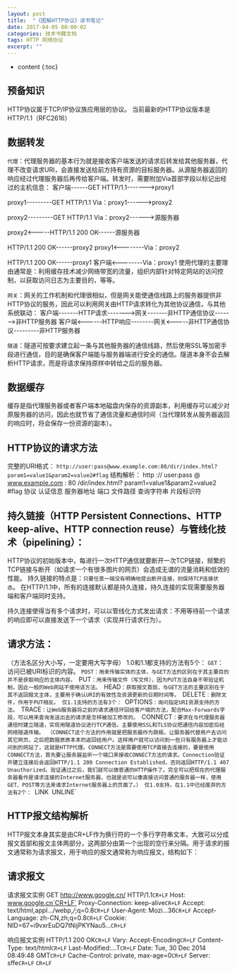 ```yaml
---
layout: post
title:  "《图解HTTP协议》读书笔记"
date: 2017-04-05 00:00:02
categories: 技术书籍文档
tags: HTTP 网络协议
excerpt: ""
---
```


* content
{:toc}

## 预备知识
HTTP协议属于TCP/IP协议族应用层的协议。
当前最新的HTTP协议版本是HTTP/1.1（RFC2616）

## 数据转发
`代理`：代理服务器的基本行为就是接收客户端发送的请求后转发给其他服务器，代理不改变请求URI，会直接发送给前方持有资源的目标服务器。从源服务器返回的响应经过代理服务器后再传给客户端。转发时，需要附加Via首部字段以标记出经过的主机信息：
客户端------GET HTTP/1.1------->proxy1

proxy1---------GET HTTP/1.1
Via：proxy1------>proxy2

proxy2---------GET HTTP/1.1
Via：proxy2------>源服务器



proxy2<-----HTTP/1.1 200 OK------源服务器

HTTP/1.1 200 OK------proxy2
proxy1<--------Via：proxy2

HTTP/1.1 200 OK------proxy1
客户端<--------Via：proxy1
使用代理的主要理由通常是：利用缓存技术减少网络带宽的流量，组织内部针对特定网站的访问控制，以获取访问日志为主要目的，等等。

`网关`：网关的工作机制和代理很相似，但是网关能使通信线路上的服务器提供非HTTP协议的服务，因此可以利用网关由HTTP请求转化为其他协议通信，与其他系统联动：
客户端-------HTTP请求------->网关-------非HTTP通信协议------->非HTTP服务器
客户端<------HTTP响应--------网关<-----非HTTP通信协议---------非HTTP服务器

`隧道`：隧道可按要求建立起一条与其他服务器的通信线路，然后使用SSL等加密手段进行通信，目的是确保客户端能与服务器端进行安全的通信。隧道本身不会去解析HTTP请求，而是将请求保持原样中转给之后的服务器。

## 数据缓存
缓存是指代理服务器或者客户端本地磁盘内保存的资源副本，利用缓存可以减少对原服务器的访问，因此也就节省了通信流量和通信时间（当代理转发从服务器返回的响应时，将会保存一份资源的副本）。


## HTTP协议的请求方法
完整的URI格式：
`http://user:pass@www.example.com:80/dir/index.html?param1=value1&param2=value2#flag`
结构解析：
http	:// 	user:pass 	@ 	www.example.com : 	80	 /dir/index.html? 	param1=value1&param2=value2 		#flag
         协议		认证信息			服务器地址		   	端口		文件路径		查询字符串						片段标识符


## 持久链接（HTTP Persistent Connections、HTTP keep-alive、HTTP connection reuse）与管线化技术（pipelining）：
HTTP协议的初始版本中，每进行一次HTTP通信就要断开一次TCP链接，频繁的TCP链接与断开（如请求一个有很多图片的网页）会造成无谓的流量消耗和低效的性能。
持久链接的特点是：`只要任意一端没有明确地提出断开连接，则保持TCP连接状态`。
在HTTP/1.1中，所有的连接默认都是持久连接，持久连接的实现需要服务器端和客户端同时支持。

持久连接使得当有多个请求时，可以以管线化方式发出请求：不用等待前一个请求的响应即可以直接发送下一个请求（实现并行请求行为）。

## 请求方法：
（方法名区分大小写，一定要用大写字母）
1.0和1.1都支持的方法有5个：
`GET`：访问已被URI标识的内容。
`POST：用来传输实体的主体，与GET方法的区别在于其主要目的并不是获取响应的主体内容。
`PUT`：用来传输文件（写文件），因为PUT方法自身不带验证机制，因此一般的Web网站不使用该方法。
`HEAD`：获取报文首部，与GET方法的主要区别在于其不返回报文主体，主要用于确认URI的有效性及资源更新的日期时间等。
`DELETE`：删除文件，作用于PUT相反。
仅1.1支持的方法有3个：
`OPTIONS`：询问指定URI资源支持的方法。
`TRACE`：让Web服务器将之前的请求通信环回给客户端的方法，配合Max-Forwards字段，可以用来查询发送出去的请求是怎样被加工修改的。
`CONNECT`：要求在与代理服务器通信时建立隧道，实现用隧道协议进行TCP通信。主要使用SSL和TLS协议把通信内容加密后经网络隧道传输。
（CONNECT这个方法的作用就是把服务器作为跳板，让服务器代替用户去访问其它网页，之后把数据原原本本的返回给用户。这样用户就可以访问到一些只有服务器上才能访问到的网站了，这就是HTTP代理。CONNECT方法是需要使用TCP直接去连接的，要是使用CONNECT方法，首先要让服务器监听一个端口来接收CONNECT方法的请求。Connection验证并建立连接后会返回HTTP/1.1 200 Connection Established，否则返回HTTP/1.1 407 Unauthorized。验证通过之后，我们就可以做普通的HTTP操作了。完全可以把现在的代理服务器看作是请求连接的Internet服务器，也就是说可以像直接访问普通的服务器一样，使用GET、POST等方法来请求Internet服务器上的页面了。）
仅1.0支持，在1.1中已经废弃的方法有2个：
`LINK`
`UNLINE`



## HTTP报文结构解析
HTTP报文本身其实是由CR+LF作为换行符的一个多行字符串文本，大致可以分成报文首部和报文主体两部分，这两部分由第一个出现的空行来分隔。用于请求的报文通常称为请求报文，用于响应的报文通常称为响应报文，结构如下：

## 请求报文
请求报文实例
GET http://www.google.cn/ HTTP/1.1`CR+LF`
Host: www.google.cn`CR+LF`
Proxy-Connection: keep-alive`CR+LF`
Accept: text/html,appl.../webp,*/*;q=0.8`CR+LF`
User-Agent: Mozi...36`CR+LF`
Accept-Language: zh-CN,zh;q=0.8`CR+LF`
Cookie: NID=67=i9vxrEuDQ7tNijPKYNau5...`CR+LF`

响应报文实例
HTTP/1.1 200 OK`CR+LF`
Vary: Accept-Encoding`CR+LF`
Content-Type: text/html`CR+LF`
Last-Modified:...T`CR+LF`
Date: Tue, 30 Dec 2014 08:49:48 GMT`CR+LF`
Cache-Control: private, max-age=0`CR+LF`
Server: sffe`CR+LF`
`CR+LF`
<!DOCTYPE html>
<html lang="zh">
  <meta charset="utf-8">
  <title>Google</title>
  <style>
...

## 内容编码
HTTP可以对传输内容进行编码，内容编码后的实体由客户端接收并负责解码。通过在传输时进行编码，可以提升传输速率，但是因为编码及解码的过程需要由计算机来完成，因此会消耗更多的CPU等资源。常用的内容编码有以下几种：
gzip（GNU zip）
compress（UNIX系统的标准压缩）
deflate（zlib）
identity（不进行编码）

# #分块传输编码*
一般情况HTTP的Header包含Content-Length域来指明报文体的长度，有时候服务生成HTTP回应是无法确定消息大小的，比如大文件的下载，或者后台需要复杂的逻辑才能全部处理页面的请求，这时用需要实时生成消息长度，服务器一般使用chunked编码。
分块传输编码会将传输内容分成多个部分，每一部分都会用一个十六进制来标记大小，最后一部分会使用CR+LF来标记。使用分块传输编码的实体主体会由接收的客户端负责解码，恢复到编码前的实体主体。
如果一个HTTP消息（请求消息或应答消息）的Transfer-Encoding消息头的值为chunked，那么，消息体由数量未定的块组成，并以最后一个大小为0的块为结束。
每一个非空的块都以该块包含数据的字节数（字节数以十六进制表示）开始，跟随一个CRLF （回车及换行），然后是数据本身，最后块CRLF结束。在一些实现中，块大小和CRLF之间填充有白空格（0x20）。
最后一块是单行，由块大小（0），一些可选的填充白空格，以及CRLF。最后一块不再包含任何数据，但是可以发送可选的尾部，包括消息头字段。
消息最后以CRLF结尾。
例：
HTTP/1.1 200 OK
Content-Type: text/plain
Transfer-Encoding: `chunked`

25
This is the data in the first chunk

1C
and this is the second one

3
con
8
sequence
0

### HTTP 1.1引入分块传输编码提供了以下几点好处：
1.HTTP分块传输编码允许服务器为动态生成的内容维持HTTP持久链接。通常，持久链接需要服务器在开始发送消息体前发送Content-Length消息头字段，但是对于动态生成的内容来说，在内容创建完之前是不可知的。
2.分块传输编码允许服务器在最后发送消息头字段。对于那些头字段值在内容被生成之前无法知道的情形非常重要，例如消息的内容要使用散列进行签名，散列的结果通过HTTP消息头字段进行传输。没有分块传输编码时，服务器必须缓冲内容直到完成后计算头字段的值并在发送内容前发送这些头字段的值。
3.HTTP服务器有时使用压缩 （gzip或deflate）以缩短传输花费的时间。分块传输编码可以用来分隔压缩对象的多个部分。在这种情况下，块不是分别压缩的，而是整个负载进行压缩，压缩的输出使用本文描述的方案进行分块传输。在压缩的情形中，分块编码有利于一边进行压缩一边发送数据，而不是先完成压缩过程以得知压缩后数据的大小。

## 多部分对象集合*
发送一份报文主体内可含有多种类型的实体（通常是在图片或者文本文件等上传的时候使用）。

## 范围请求（断点续传）
一种网络中断可恢复机制，解决下载过程中网络中断后需要重头开始下载的问题。
例如只请求5001~10000字节内的资源：
GET /image.jpg HTTP/1.1
Host:www.test.com
`Range:bytes = 5001-10000`
这里用到首部字段Range，其他用法有：
从5001之后的全部字节：
Range:bytes=5001-
多重范围：从一开始到3000字节以及5000-7000字节
Range:bytes=-3001,5000-7000
针对范围请求，如果服务器端无法响应范围请求，那么便会返回状态码200 OK，和完整的实体内容。否则，便会返回状态码为206 Partial Content的响应报文：
HTTP/1.1 206 `Partial Content`
Date:Fri, 13 Jul 2014 04:39:17 GMT
`Content-Range:bytes 5001-10000/10000`
Content-Length:5000
Content-Type:image/jpeg
另外，对于多重范围的范围请求，响应会在首部字段Content-Type标明multipart/byteranges后返回响应报文。

内容协商
客户端和服务器端就响应的资源内容进行交涉，然后提供给客户端最为合适的资源。内容协商会以响应资源的语言、字符集、编码方式等作为判断的基准，这些判断基准就是请求报文中的某些首部字段：
Accept
Accept-Charset
Accept-Encoding
Accept-Language
Content-Language


HTTP状态码
状态码由3位数字和原因短语组成，如200 OK
第一位数字指定了HTTP Response的类别，主要有5种：
1，信息，接收的请求正在处理
2，成功，请求正常处理完毕
3，重定向，需要进行附加操作以完成请求
4，客户端错误，服务器无法处理请求
5，服务器端错误，服务器处理请求出错

HTTP状态码的数量在60个以上（RFC2616，4918，5842），但是常用的通常是下面这十几种：
`200` OK 
`204` No Content  # 一般用在只需要从客户端往服务器端发送信息，而服务器端不需要发送新信息的场景
`206` Partial Content 
`301` Moved Permanently  # 永久性重定向，表示请求的资源已经被分配了新的URI（具体见Location首部字段）
`302` Found  # 临时性重定向
`303` See Other  # 表示由于请求的资源存在另一个URI，应使用GET方法定向获取请求的资源
`304` Not Modified  # 当客户端发送附带条件的请求（If-Match、If-Modified-Since等）时，未满足条件的情况下返回。304的返回将不包含任何响应的主体部分。
`307` Temporary Redirect  # 临时重定向，该状态码与302有着相同的含义
`400` Bad Request 	# 表示请求报文中存在语法错误
`401` Unauthorized  # 表示发送的请求需要有通过HTTP认证（BASIC或者DIGEST）的认证信息，如果浏览器是第1次接收到401响应，会弹出认证用的对话框。如果之前已进行过1次请求，则表示用户认证失败。
`403` Forbidden  # 访问被拒绝
`404` Not Found  # 服务器上没有请求的资源
`500` Internal Server Error 
`503` Service Unavailable  # 服务器正忙，一般会返回Retry-After字段

## HTTP 首部字段
通用首部字段
`Cache-Control`：通过一系列指令来控制缓存，多个指令用逗号分隔，如：
Cache-Control:private,max-age=0,no-cache
缓存请求指令：
no-cache：强制向原服务器再次验证
no-store：不缓存请求或者响应的任何内容
max-age=[s]：响应的最大Age值（客户端告知缓存维护者，如果缓存过期不超过XX时间，就直接给我吧）
max-stale=[s]：接收已过期的响应
min-fresh=[s]：期望在指定时间内的响应仍有效
no-transform：代理不可更改媒体类型（防止压缩图片等操作）
only-if-cached：从缓存获取资源
cache-extension：新指令标记（用来扩展指令，但是其行为需要事先约定）
缓存响应指令：
public：（源服务器告诉缓存代理服务器）可向任意方提供响应的缓存
private：（源服务器告诉缓存代理服务器）仅向特定用户返回响应
no-cache：缓存前必须先确认其有效性（区别于请求指令，在响应指令中的no-cache可以带参数Cache-Control:no-cache=Location）
no-store：不缓存请求或者响应的任何内容
no-transform：代理不可更改媒体类型
must-revalidate：可缓存但必须再向源服务器进行确认（强制验证，使用该指令时将会忽略掉max-stale）
proxy-revalidate：要求中间缓存服务器对缓存的响应有效性再进行确认
max-age=[s]：响应的最大Age值（源服务器告知缓存维护者XX时间内不必再确认，可以直接支配缓存）
s-maxage=[s]：公共缓存服务器（通常指代理）响应的最大Age值，当使用该命令时，将直接忽略对Expires首部字段及max-age指令的处理
cache-extension：新指令标记

`Connection`：主要具备如下两个作用：
控制不再转发给代理的首部字段：Connection:不再转发的首部字段名（都是逐跳首部）
根据是否经过缓存代理，将HTTP首部字段分为两种，即：端到端首部（End-to-end Header）和逐跳首部（Hop-by-hop Header），逐跳首部有8个（Connection、Keep-Alive、Proxy-Authenticate、Proxy-Authorization、Trailer、TE、Transfer-Encoding、Upgrade），其他的所有首部都是端到端首部。
客户端---------GET / HTTP/1.1
Upgrade:HTTP/1.1
Connection:Upgrade---------->代理服务器------GET / HTTP/1.1----------->源服务器  #这里去掉了Upgrade

管理持久链接：HTTP/1.1默认使用持久链接，当想要明确断开链接时，需要使用Connection:close
HTTP/1.1之前的版本默认都是非持久链接，为此，在旧版本上想要使用持久链接，则必须将Connection设为Keep-Alive，如：
客户端---------GET / HTTP/1.1
Connection：Keep-Alive----------->服务器

`Date`：用来表明创建HTTP报文的日期和时间
`Pragma`：历史遗留字段，被Cache-Control:no-cache取代
`Trailer`（拖车）：用来事先说明在报文主体后记录了哪些首部字段，常用于HTTP分块传输编码的场景。
`Transfer-Encoding`：规定了传输报文主体时采用的编码方式，仅对分块传输编码有效。
`Upgrade`：用于检测HTTP协议或者其他协议是否可使用更高的版本进行通信，其值可以用来指定一个完全不同的通信协议。其作用仅限于客户端和相邻服务器之间，因此还需要配合使用Connection:Upgrade。对于附有首部字段Upgrade的请求，服务器用101 Switching Protocols状态码作为相应返回。
`Via`：在经过代理时附加该首部字段，表名代理服务器的信息（HTTP协议版本、域名、服务器版本等）：
客户端---------GET / HTTP/1.1------->proxy1
proxy1-------->GET / HTTP/1.1
Via:1.0 proxy1.com(squid/3.1)------->proxy2
proxy2-------->GET / HTTP/1.1
Via:1.0 proxy1.com(squid/3.1),1.1 proxy2.com(squid/3.2)-------->源服务器
Via首部是为了追踪传输路径，所以常和TRACE方法一起使用，如代理服务器收到由TRACE方法发送过来的请求，其中Max-Forwards:0，这时代理服务器就不能转发改请求了，代理服务器会将自身的信息附加到Via首部后，返回该请求的响应。
`Warning`：用来告知用户一些与缓存相关的问题的警告。定义了7种警告供参考。
请求首部字段
Accept：用来告知服务器客户端所能够处理的媒体类型及其相对优先级，可以一次指定多种媒体类型及各个类型的权重（用;进行分割）：
Accept:text/html,application/xhtml+xml,application/xml;q=0.9,*/*;q=0.8
类型之间用,分隔，未指定q参数，则默认为1.0，因此上例应该理解为：
`Accept`:text/html,application/xhtml+xml,application/xml;q=0.9,*/*;q=0.8
text/html（q=1.0）、application/xhtml+xml（q=1.0）、application/xml（q=0.9）、*/*（q=0.8）
`Accept-Charset`：告知能够处理的字符集及其相对优先级
`Accept-Encoding`：告知能够处理的内容编码及其相对优先级，如gzip、compress、deflate、identity（不执行压缩、默认的编码格式）
`Accept-Language`：告知能够处理的自然语言集及其相对优先级
`Authorization`：告知服务器用户代理的认证信息（证书值），通常是在收到401的返回码后，把Authorization字段加入请求中，再次请求
`Expect*`：告知所期望的扩展，如果服务器端不能满足期望，则会返回417 Expection Failed
`From`：告知服务器，用户的邮箱地址，如From:winstonwu@tencent.com
`Host`：多个虚拟主机可能运行在同一个IP上，这时候应该使用首部字段Host（域名+端口号）加以区分。若服务器未设Host，那么直接发送一个空值即可Host:。Host是HTTP/1.1规范内唯一一个必须被包含在请求内的首部字段。
`If-Match`：只有当If-Match的字段值和ETag值匹配一致时，服务器才会接受请求。否则返回412 Precondition Failed
`ETag`：实体标记，是与特定资源关联的确定值。资源更新后ETag也会随之更新。
假如用*来指定If-Match的值，服务器将会忽略ETag的值，只要资源存在就处理请求。
`If-Modified-Since`：如果在If-Modified-Since字段指定的日期之后资源发生了更新，服务器会接受请求，否则返回304 Not Modified
`If-None-Match`：与If-Match字段的作用相反，只有在If-None-Match的值与ETag值不一致的时候，可以处理该请求
`If-Range`：告知服务器，若指定的If-Range字段值（ETag值或者时间）和所请求的资源的ETag值或时间相一致，则做范围请求，反之则返回整个资源。
GET /index.html
If-Range:”123456”
Range:bytes=5001-10000
若If-Range字段值（ETag值或者时间）和所请求的资源的ETag值或时间相一致，则返回：
	206 Partial Content
Content-Range:bytes 5001-10000/10000
Content-Length:5000
若不一致，则忽略范围请求，返回全部资源：
200 OK
ETag:”56789”
若不使用If-Range，则需要两次请求：
GET /
If-Match:”123456”
Range:5001-10000
这是服务器端返回412 Precondition Failed，于是还要再次发出请求全部资源：
GET /
`If-Unmodified-Since`：和If-Modified-Since的作用相反。
`Max-Forwards`：指定可通过的服务器的最大数目。通过TRACE或OPTIONS方法发送包含Max-Forwards首部字段的请求时，服务器在往下一个服务器转发请求之前，会将Max-Forwards的值减1后重新赋值。当服务器接收到Max-Forwards值为0的请求时，则不再进行转发，而是直接返回响应。
`Proxy-Authorization`：用于告知代理服务器认证所需要的信息
`Range`：用于范围请求的指定范围。若服务器可以处理范围请求，则返回206，若无法处理，则返回200及整个资源。
`Referer`：告知服务器请求的原始资源的URI，当直接在浏览器的地址栏输入URI或者出于安全性考虑时，也可以不发送该首部字段。
`TE`：与Accept-Encoding功能类型，但是用于传输编码。
`User-Agent`：将创建请求的浏览器和用户代理名称等信息传达给服务器。

响应首部字段
`Accept-Ranges`：告知客户端，服务器是否能处理范围请求，有两种取值：
Accept-Ranges:bytes 能
Accept-Ranges:none 不能
`Age`：告知客户端，源服务器在多久之前创建了响应，单位为秒。
若创建该响应的服务器是缓存服务器，Age值是指缓存后的响应再次发起认证到认证完成的时间值。代理创建响应时必须加上首部字段A	ge。
`ETag`：资源实体标识，将资源以字符串形式做唯一标识，算法取决于服务器端。（不同的资源可能对应相同的URI，这时候就要使用ETag来分辨）
ETag中有强ETag和弱ETag之分*。
`Location`：提供重定向的URI。
`Proxy-Authenticate`：把代理服务器所要求的认证信息发送给客户端。
`Retry-After`：告知客户端多久以后再次发出请求，主要配合503 Service Unavailable或者3XX Rediect响应一起使用，字段值可以指定为具体的日期时间，也可以是创建响应后的秒数。
`Server`：告知客户端当前服务器上安装的HTTP服务器程序的信息。
`Vary*`：用于缓存控制
`WWW-Authenticate`：用于HTTP访问认证，告知客户端适用于访问请求URI所指定资源的认证方案和带参数提示的质询。状态码为401的响应中，肯定带有首部字段WWW-Authenticate。

实体首部字段
`Allow`：用于通知客户端服务器所能接收的HTTP请求方法。当服务器接收到不支持的HTTP方法时，会以状态码405 Method Not Allowed作为响应返回，同时还会把所有能支持的HTTP方法都写入首部字段Allow中返回。
`Content-Encoding`：告知客户端，服务器对实体的主体部分所选用的内容编码方式。
`Content-Language`：告知客户端，实体主体所使用的自然语言。
`Content-Length`：告知客户端，实体主体部分的大小，对实体主体部分进行内容编码传输时，不能再使用Content-Length首部字段。实体主体大小的计算方法略复杂*
`Content-Location`：报文主体部分对应的URI，主要用于返回内容和实际请求的对象不同的场景。
`Content-MD5`：对报文的主体执行MD5算法后获得128位二进制数，再通过Base64编码后将结果写入Content-MD5字段值。
`Content-Range`：用于范围请求的返回。
`Content-Type`：实体主体内对象的媒体类型。
`Expires`：将资源失效的日期告知客户端。
当源服务器不希望缓存服务器对资源进行缓存时，可在Expires字段内写入与首部字段Date相同的时间值。
当首部字段Cache-Control有指定max-age指令时，会优先处理max-age而忽略Expires。
`Last-Modified`：指明资源最终修改的时间。
为Cookie服务的首部字段
`Set-Cookie`：响应首部字段，设置Cookie到本地
Set-Cookie字段属性：
NAME=VALUE  # 键值对，可自定义
expires=DATE  # 指定可发送Cookie的有效期，若未指明，则默认为浏览器关闭前为止
path=PATH  # 将服务器上的文件目录作为Cookie的适用对象，若不指定，则默认为文档所在的文件目录（即限定发送Cookie的目录）
domain=域名  # 作为Cookie适用对象的域名，若不指定，则默认为创建Cookie的服务器的域名（即限定发送Cookie的域名）
Secure：仅在HTTPS通信时才会发送Cookie，例：
Set-Cookies: name=value;secure
HttpOnly：使Cookie不能被JavaScript脚本访问，即不能通过JS的document.cookie来读取附加了HttpOnly的Cookie，进而防止跨站脚本攻击。
`Cookie`：请求首部字段，带上本地Cookie
其他首部字段*
`X-Frame-Options`：用于控制网站内容在其他Web网站的Frame标签内的显示问题
`X-XSS-Protection`：用于控制浏览器XSS防护机制的开关
`DNT`：Do not track，是表示拒绝被精准广告追踪的一种方法
`P3P`：让Web网站上的个人隐私变成一种仅供程序可理解的形式

注：
1.	HTTP首部字段可以有多个值，如：
Keep-Alive：timeout=15,max=100
2.	当HTTP首部字段重复时（有多个），这种情况在规范内未定义，不同的浏览器处理逻辑不同。
3.	no-store才是真正意义上的“不缓存”，no-cache应该理解为“确认缓存有效性后再进行服务”
4.	应用HTTP/1.1协议的缓存服务器在遇到同时存在Expires首部字段和no-cache：max-age指令的情况时，会忽略掉Expires，而HTTP/1.0则相反。
Cookie不能删除，只能覆盖。



## HTTPS协议
HTTP协议使用明文方式发送报文，本身不具备加密功能，不验证通信双方的身份，也无法验证报文的完整性，因此存在窃听、身份伪装和内容篡改等安全问题。
HTTPS = HTTP + 加密 + 认证 + 完整性保护，用SSL建立安全通信线路后，就可以在这条线路上进行HTTP通信，与SSL（或者TLS）组合使用的HTTP被称为HTTPS。
HTTPS的通信步骤：
`[建立TCP连接]`
（1）客户端------------------Handshake:ClientHello------------------->服务器 开始SSL通信，报文内容包括支持的SSL版本，加密组件列表等信息

（2）客户端<---------------Handshake:ServerHello---------------------服务器 服务器端应答，报文内容包括支持的SSL版本，加密组件列表等信息
（3）客户端<---------------Handshake:Certificate-----------------------服务器 Certificate报文中包含公开密钥证书
（4）客户端<---------------Handshake:ServerHelloDone---------------服务器 SSL握手协商结束

（5）客户端-----------------Handshake:ClientKeyExchange---------->服务器 报文内容包含一个随机密码串，且使用第（3）步中的公钥进行加密
（6）客户端-----------------ChangeCipherSpec------------------------->服务器 提示服务器，此后的报文通信会采用Pre-master secret密钥加密
（7）客户端-----------------Handshake:Finished------------------------>服务器 Finish报文，会包含连接至今全部报文整体校验值

（8）客户端<---------------ChangeCipherSpec---------------------------服务器 
（9）客户端<---------------Handshake:Finished--------------------------服务器 
[SSL链接建立完成，之后进行应用层协议的通信]
[应用层发送数据时会附加一种叫做MAC（Message Authentication Code）的报文摘要，能够查知报文是否遭到篡改，从而保护报文的完整性]
（10）客户端---------------Application Data(HTTP)------------------->服务器 

（11）客户端<--------------Application Data(HTTP)--------------------服务器 

（12）客户端----------------Alert:warning,close notify----------------->服务器 由客户端断开SSL链接
`[断开TCP连接]`

## HTTP认证
HTTP/1.1有如下的认证方式：
### BASIC认证（基本认证）
（1）	客户端--------------------------------GET / HTTP/1.1
Host:test.com------------------------------------------------------------------------------------------------>服务器


（2）                               HTTP/1.1 401 Authorization Required<-------------------------------------------------------------------服务器
...
客户端<-------------------------------WWW-Authenticate:Basic realm=”Input your ID and Password”


（3）	客户端--------------------------------GET / HTTP/1.1
Host:test.com
Authorization:Basic ZZDJdAC23J5JaJKL=-------------------------------------------------------------->服务器
[用户ID和密码以Base64方式编码后发送]


（4）								HTTP/1.1 200 OK<---------------------------------------------------------------------------------------------服务器
...
客户端<-------------------------------Server：Apache/2.2.3(Unix)
[认证成功返回200，若认证失败则返回401]




### DIGEST认证（摘要认证）
DIGEST同样使用质询/相应（challenge/response）的方式，但不会像BASIC认证那样直接发送明文密码，而是发送响应摘要及由质询码产生的计算结果。
质询/相应方式：一开始一方会先发送认证要求给另一方，接着使用从另一方那接收到的质询码计算生成响应码，接着将响应码返回给对方进行认证的方式。

### SSL客户端认证
利用SSL客户端认证，可以避免因用户ID和密码被盗从而发生的第三者冒充的情况。SSL客户端认证是借由HTTPS的客户端证书完成认证的方式，凭借客户端证书认证，服务器可确认访问是否来自自己登陆的客户端。为此，需要事先将客户端证书分发给客户端，且客户端必须安装此证书。

### FormBase认证（基于表单的认证）
客户端会向服务器上的Web应用程序发送登录信息，按登录信息的验证结果认证。基于表单的认证方法并不是在HTTP协议中定义的。

由于使用上的便利性及安全性问题，HTTP协议标准提供的BASIC认证和DIGEST认证几乎不怎么使用，此外SSL客户端认证虽然具有高度的安全等级，但因为导入及维持费用等问题，还尚未普及。因此，认证大多都是基于表单的认证。基于表单认证的标准和规范尚未有定论，一般会使用Cookie来管理Session，基于表单认证本身是通过服务器端的Web应用，将客户端发送过来的用户ID和密码与之前登陆过的信息做匹配来进行认证的。

## HTTP的扩展协议*
`SPDY`：Google于2010年发布，目标在于解决HTTP的性能瓶颈，缩短Web页面的加载时间（50%）。SPDY以会话层的形式加入，控制对数据的流动，但还是采用HTTP建立通信连接，因此可照常使用HTTP的GET和POST等方法、Cookie以及HTTP报文等：
HTTP		应用层
SPDY		会话层
SSL			表示层
TCP			传输层

`WebSocket`：使用浏览器进行全双工通信。提供API，可供Javascript调用。

`HTTP/2.0`：仍在讨论中。

`WebDAV`：一个可对Web服务器上的内容直接进行文件复制、编辑等操作的分布式文件系统。

